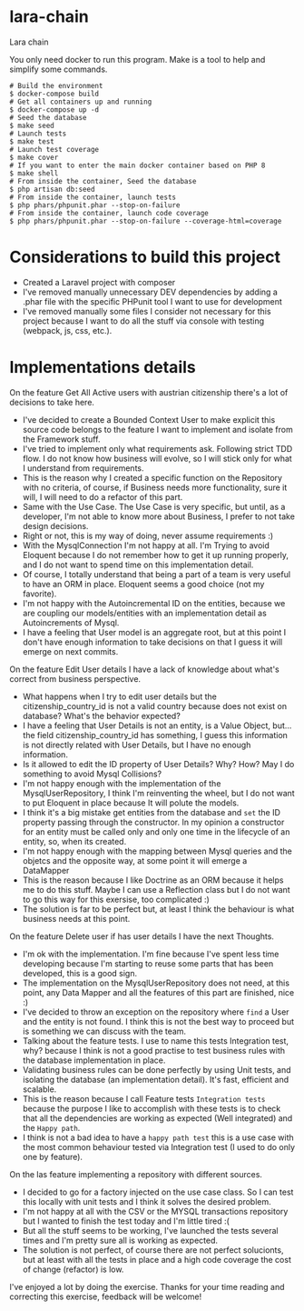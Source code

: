 # lara-chain

Lara chain

You only need docker to run this program. Make is a tool to help and simplify some commands.

```
# Build the environment
$ docker-compose build
# Get all containers up and running
$ docker-compose up -d
# Seed the database
$ make seed
# Launch tests
$ make test
# Launch test coverage
$ make cover
# If you want to enter the main docker container based on PHP 8
$ make shell
# From inside the container, Seed the database
$ php artisan db:seed
# From inside the container, launch tests
$ php phars/phpunit.phar --stop-on-failure
# From inside the container, launch code coverage
$ php phars/phpunit.phar --stop-on-failure --coverage-html=coverage
```

# Considerations to build this project

- Created a Laravel project with composer
- I've removed manually unnecessary DEV dependencies by adding a .phar file with the specific PHPunit tool I want to use for development
- I've removed manually some files I consider not necessary for this project because I want to do all the stuff via console with testing (webpack, js, css, etc.).

# Implementations details

On the feature Get All Active users with austrian citizenship there's a lot of decisions to take here.
- I've decided to create a Bounded Context User to make explicit this source code belongs to the feature I want to implement and isolate from the Framework stuff.
- I've tried to implement only what requirements ask. Following strict TDD flow. I do not know how business will evolve, so I will stick only for what I understand from requirements.
- This is the reason why I created a specific function on the Repository with no criteria, of course, if Business needs more functionality, sure it will, I will need to do a refactor of this part.
- Same with the Use Case. The Use Case is very specific, but until, as a developer, I'm not able to know more about Business, I prefer to not take design decisions.
- Right or not, this is my way of doing, never assume requirements :) 
- With the MysqlConnection I'm not happy at all. I'm Trying to avoid Eloquent because I do not remember how to get it up running properly, and I do not want to spend time on this implementation detail.
- Of course, I totally understand that being a part of a team is very useful to have an ORM in place. Eloquent seems a good choice (not my favorite).
- I'm not happy with the Autoincremental ID on the entities, because we are coupling our models/entities with an implementation detail as Autoincrements of Mysql.
- I have a feeling that User model is an aggregate root, but at this point I don't have enough information to take decisions on that I guess it will emerge on next commits.


On the feature Edit User details I have a lack of knowledge about what's correct from business perspective.
- What happens when I try to edit user details but the citizenship_country_id is not a valid country because does not exist on database? What's the behavior expected?
- I have a feeling that User Details is not an entity, is a Value Object, but... the field citizenship_country_id has something, I guess this information is not directly related with User Details, but I have no enough information.
- Is it allowed to edit the ID property of User Details? Why? How? May I do something to avoid Mysql Collisions?
- I'm not happy enough with the implementation of the MysqlUserRepository, I think I'm reinventing the wheel, but I do not want to put Eloquent in place because It will polute the models.
- I think it's a big mistake get entities from the database and `set` the ID property passing through the constructor. In my opinion a constructor for an entity must be called only and only one time in the lifecycle of an entity, so, when its created.
- I'm not happy enough with the mapping between Mysql queries and the objetcs and the opposite way, at some point it will emerge a DataMapper
- This is the reason because I like Doctrine as an ORM because it helps me to do this stuff. Maybe I can use a Reflection class but I do not want to go this way for this exersise, too complicated :)
- The solution is far to be perfect but, at least I think the behaviour is what business needs at this point.

On the feature Delete user if has user details I have the next Thoughts.
- I'm ok with the implementation. I'm fine because I've spent less time developing because I'm starting to reuse some parts that has been developed, this is a good sign.
- The implementation on the MysqlUserRepository does not need, at this point, any Data Mapper and all the features of this part are finished, nice :)
- I've decided to throw an exception on the repository where `find` a User and the entity is not found. I think this is not the best way to proceed but is something we can discuss with the team.
- Talking about the feature tests. I use to name this tests Integration test, why? because I think is not a good practise to test business rules with the database implementation in place.
- Validating business rules can be done perfectly by using Unit tests, and isolating the database (an implementation detail). It's fast, efficient and scalable.
- This is the reason because I call Feature tests `Integration tests` because the purpose I like to accomplish with these tests is to check that all the dependencies are working as expected (Well integrated) and the `Happy path`.
- I think is not a bad idea to have a `happy path test` this is a use case with the most common behaviour tested via Integration test (I used to do only one by feature).


On the las feature implementing a repository with different sources.
- I decided to go for a factory injected on the use case class. So I can test this locally with unit tests and I think it solves the desired problem.
- I'm not happy at all with the CSV or the MYSQL transactions repository but I wanted to finish the test today and I'm little tired :(
- But all the stuff seems to be working, I've launched the tests several times and I'm pretty sure all is working as expected.
- The solution is not perfect, of course there are not perfect solucionts, but at least with all the tests in place and a high code coverage the cost of change (refactor) is low.

I've enjoyed a lot by doing the exercise. Thanks for your time reading and correcting this exercise, feedback will be welcome!
